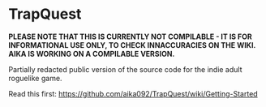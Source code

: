 # TrapQuest

**PLEASE NOTE THAT THIS IS CURRENTLY NOT COMPILABLE - IT IS FOR INFORMATIONAL USE ONLY, TO CHECK INNACCURACIES ON THE WIKI. AIKA IS WORKING ON A COMPILABLE VERSION.**

Partially redacted public version of the source code for the indie adult roguelike game.

Read this first:
https://github.com/aika092/TrapQuest/wiki/Getting-Started

